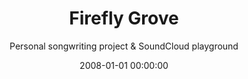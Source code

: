 ---
date:         2008-01-01 00:00:00
title:        Firefly Grove
subtitle:     Personal songwriting project & SoundCloud playground
description:  Firefly Grove is a personal songwriting project showcasing 9 lo-fi folk songs I wrote &amp; recorded dating back to 2008-2009. From a technical viewpoint, I used this project as an opportunity to introduce myself with the Soundcloud API & SDK while also writing some jQuery layout solutions from scratch.
website:      http://davidpots.com/fireflygrove
cta:          Listen to my original songs
---